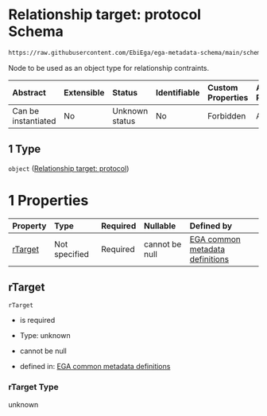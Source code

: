 # Relationship target: protocol Schema

```txt
https://raw.githubusercontent.com/EbiEga/ega-metadata-schema/main/schemas/EGA.protocol.json#/properties/protocolRelationships/items/allOf/1/anyOf/1/allOf/1/anyOf/1
```

Node to be used as an object type for relationship contraints.

| Abstract            | Extensible | Status         | Identifiable | Custom Properties | Additional Properties | Access Restrictions | Defined In                                                                       |
| :------------------ | :--------- | :------------- | :----------- | :---------------- | :-------------------- | :------------------ | :------------------------------------------------------------------------------- |
| Can be instantiated | No         | Unknown status | No           | Forbidden         | Allowed               | none                | [EGA.protocol.json\*](../../../schemas/EGA.protocol.json "open original schema") |

## 1 Type

`object` ([Relationship target: protocol](ega-4-definitions-relationship-target-protocol.md))

# 1 Properties

| Property            | Type          | Required | Nullable       | Defined by                                                                                                                                                                                                                                                      |
| :------------------ | :------------ | :------- | :------------- | :-------------------------------------------------------------------------------------------------------------------------------------------------------------------------------------------------------------------------------------------------------------- |
| [rTarget](#rtarget) | Not specified | Required | cannot be null | [EGA common metadata definitions](ega-4-definitions-relationship-target-protocol-properties-rtarget.md "https://raw.githubusercontent.com/EbiEga/ega-metadata-schema/main/schemas/EGA.common-definitions.json#/definitions/rTargetProtocol/properties/rTarget") |

## rTarget



`rTarget`

*   is required

*   Type: unknown

*   cannot be null

*   defined in: [EGA common metadata definitions](ega-4-definitions-relationship-target-protocol-properties-rtarget.md "https://raw.githubusercontent.com/EbiEga/ega-metadata-schema/main/schemas/EGA.common-definitions.json#/definitions/rTargetProtocol/properties/rTarget")

### rTarget Type

unknown
